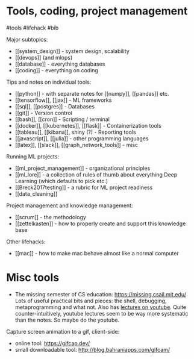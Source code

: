 # Tools, coding, project management

#tools #lifehack #bib

Major subtopics:
* [[system_design]] - system design, scalability
* [[devops]] (and mlops)
* [[database]] - everything databases
* [[coding]] - everything on coding

Tips and notes on individual tools:
* [[python]] - with separate notes for [[numpy]], [[pandas]] etc.
* [[tensorflow]], [[jax]] - ML frameworks
* [[sql]], [[postgres]] - Databases
* [[git]] - Version control
* [[bash]], [[cron]] - Scripting / terminal
* [[docker]], [[kubernetes]], [[flask]] - Containerization tools
* [[tableau]], [[kibana]], shiny (?) - Reporting tools
* [[javascript]], [[julia]] - other programming languages
* [[latex]], [[slack]], [[graph_network_tools]] - misc

Running ML projects:
* [[ml_project_management]] - organizational principles
* [[ml_lore]] - a collection of rules of thumb about everything Deep Learning (which defaults to pick etc.)
* [[Breck2017testing]] - a rubric for ML project readiness
* [[data_cleaning]]

Project management and knowledge management:
* [[scrum]] - the methodology
* [[zettelkasten]] - how to properly create and support this knowledge base

Other lifehacks:
* [[mac]] - how to make mac behave almost like a normal computer

# Misc tools

* The missing semester of CS education: https://missing.csail.mit.edu/
Lots of useful practical bits and pieces: the shell, debugging, metaprogramming and what not. Also has [lectures on youtube](https://www.youtube.com/playlist?list=PLyzOVJj3bHQuloKGG59rS43e29ro7I57J). Quite counter-intuitively, youtube lectures seem to be way more systematic than the notes. So maybe do the youtube.

Capture screen animation to a gif, client-side:
* online tool: https://gifcap.dev/	
* small downloadable tool: http://blog.bahraniapps.com/gifcam/